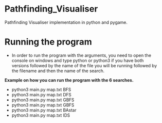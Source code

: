 # Pathfinding_Visualiser
Pathfinding Visualiser implementation in python and pygame.

# Running the program
  - In order to run the program with the arguments, you need to open the console on windows and type python or python3 if you have both versions followed     by the name of the file you will be running followed by the filename and then the name of the search.
  
**Example on how you can run the program with the 6 searches.**
  * python3 main.py map.txt BFS
  * python3 main.py map.txt DFS
  * python3 main.py map.txt GBFS
  * python3 main.py map.txt GBFS
  * python3 main.py map.txt BAstar
  * python3 main.py map.txt IDS
 

